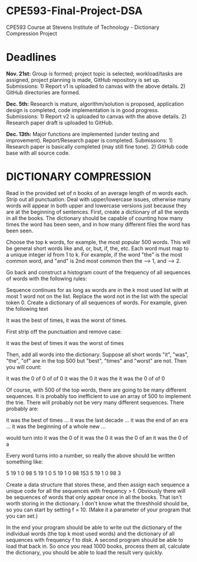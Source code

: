 # CPE593-Final-Project-DSA
CPE593 Course at Stevens Institute of Technology - Dictionary Compression Project

# Deadlines

**Nov. 21st:** Group is formed; project topic is selected; workload/tasks are assigned,
project planning is made, GitHub repository is set up. Submissions: 1) Report v1
is uploaded to canvas with the above details. 2) GitHub directories are formed.

**Dec. 5th:** Research is mature, algorithm/solution is proposed, application design is
completed, code implementation is in good progress. Submissions: 1) Report v2
is uploaded to canvas with the above details. 2) Research paper draft is uploaded
to GitHub.

**Dec. 13th:** Major functions are implemented (under testing and improvement).
Report/Research paper is completed. Submissions: 1) Research paper is basically
completed (may still fine tone). 2) GitHub code base with all source code.

# DICTIONARY COMPRESSION
Read in the provided set of n books of an average length of m words each. Strip out all punctuation. Deal with upper/lowercase issues, otherwise many words will appear in both upper and lowercase versions just because they are at the beginning of sentences. First, create a dictionary of all the words in all the books. The dictionary should be capable of counting how many times the word has been seen, and in how many different files the word has been seen.

Choose the top k words, for example, the most popular 500 words. This will be general short words like and, or, but, if, the, etc. Each word must map to a unique integer id from 1 to k. For example, if the word "the" is the most common word, and "and" is 2nd most common then the --> 1, and --> 2.

Go back and construct a histogram count of the frequency of all sequences of words with the following rules:

Sequence continues for as long as words are in the k most used list with at most 1 word not on the list.
Replace the word not in the list with the special token 0.
Create a dictionary of all sequences of words.
For example, given the following text

It was the best of times, it was the worst of times.

First strip off the punctuation and remove case:

it was the best of times it was the worst of times

Then, add all words into the dictionary. Suppose all short words "it", "was", "the", "of" are in the top 500 but "best", "times" and "worst" are not. Then you will count:

it was the 0 of 0 of of 0 it was the 0 it was the it was the 0 of of 0

Of course, with 500 of the top words, there are going to be many different sequences. It is probably too inefficient to use an array of 500 to implement the trie. There will probably not be very many different sequences. There probably are:

it was the best of times ... it was the last decade ... it was the end of an era ... it was the beginning of a whole new ...

would turn into it was the 0 of it was the 0 it was the 0 of an it was the 0 of a

Every word turns into a number, so really the above should be written something like:

5 19 1 0 98 5 19 1 0 5 19 1 0 98 153 5 19 1 0 98 3

Create a data structure that stores these, and then assign each sequence a unique code for all the sequences with frequency > f. Obviously there will be sequences of words that only appear once in all the books. That isn't worth storing in the dictionary. I don't know what the threshhold should be, so you can start by setting f = 10. (Make it a parameter of your program that you can set.)

In the end your program should be able to write out the dictionary of the individual words (the top k most used words) and the dictionary of all sequences with frequency f to disk. A second program should be able to load that back in. So once you read 1000 books, process them all, calculate the dictionary, you should be able to load the result very quickly.
